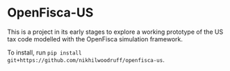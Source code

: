 # OpenFisca-US

This is a project in its early stages to explore a working prototype of the US tax code modelled with the OpenFisca simulation framework.
 
To install, run ```pip install git+https://github.com/nikhilwoodruff/openfisca-us```.
